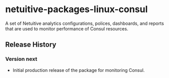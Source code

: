 # netuitive-packages-linux-consul

A set of Netuitive analytics configurations, polices, dashboards, and reports that are used to monitor performance of Consul resources.

## Release History

### Version next

* Initial production release of the package for monitoring Consul.


